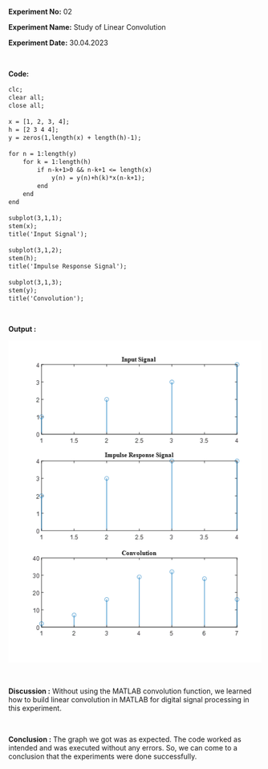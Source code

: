 **Experiment No:** 02

**Experiment Name:** Study of Linear Convolution

**Experiment Date:** 30.04.2023

<br>

**Code:**
```
clc;
clear all;
close all;

x = [1, 2, 3, 4];
h = [2 3 4 4];
y = zeros(1,length(x) + length(h)-1);

for n = 1:length(y)
	for k = 1:length(h)
    	if n-k+1>0 && n-k+1 <= length(x)
            y(n) = y(n)+h(k)*x(n-k+1);
	    end
	end
end
	 
subplot(3,1,1);
stem(x);
title('Input Signal');
	 
subplot(3,1,2);
stem(h);
title('Impulse Response Signal');
	 
subplot(3,1,3);
stem(y);
title('Convolution');
```
<br>

**Output :**

![](media/image1.png)

<br>

**Discussion :** Without using the MATLAB convolution function, we
learned how to build linear convolution in MATLAB for digital signal
processing in this experiment.

<br>

**Conclusion :** The graph we got was as expected. The code worked as
intended and was executed without any errors. So, we can come to a
conclusion that the experiments were done successfully.
